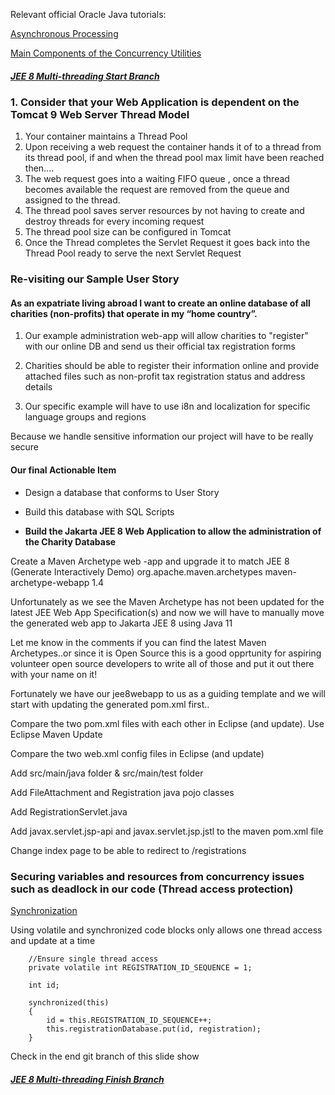 Relevant official Oracle Java tutorials:

[Asynchronous Processing](https://docs.oracle.com/javaee/7/tutorial/servlets012.htm)

[Main Components of the Concurrency Utilities](https://docs.oracle.com/javaee/7/tutorial/concurrency-utilities002.htm)

##### [JEE 8 Multi-threading Start Branch](https://github.com/NicorDesigns/javawebdevcourse/tree/jee8web-file-upload-start)

### 1. Consider that your Web Application is dependent on the Tomcat 9 Web Server Thread Model
1. Your container maintains a Thread Pool
2. Upon receiving a web request the container hands it of to a thread from its thread pool, if and when the thread pool max limit have been reached then....
3. The web request goes into a waiting FIFO queue , once a thread becomes available the request are removed from the queue and assigned to the thread.
4.  The thread pool saves server resources by not having to create and destroy threads for every incoming request
5. The thread pool size can be configured in Tomcat
6. Once the Thread completes the Servlet Request it goes back into the Thread Pool ready to serve the next Servlet Request

### Re-visiting our Sample User Story

#### As an expatriate living abroad I want to create an online database of all charities (non-profits) that operate in my “home country”.

1. Our example administration web-app will allow charities to "register" with our online DB and send us their official tax registration forms

2. Charities should be able to register their information online and provide attached files such as non-profit tax registration status and address details

3. Our specific example will have to use i8n and localization for specific language groups and regions

Because we handle sensitive information our project will have to be really secure

#### Our final Actionable Item

* Design a database that conforms to User Story

* Build this database with SQL Scripts

* <b>Build the Jakarta JEE 8 Web Application to allow the administration of the Charity Database</b>


Create a Maven Archetype web -app and upgrade it to match JEE 8
(Generate Interactively Demo)
<dependency>
    <groupId>org.apache.maven.archetypes</groupId>
    <artifactId>maven-archetype-webapp</artifactId>
    <version>1.4</version>
</dependency>

Unfortunately as we see the Maven Archetype has not been updated for the latest JEE Web App Specification(s) and now we will have to manually move the generated web app to Jakarta JEE 8 using Java 11

Let me know in the comments if you can find the latest Maven Archetypes..or since it is Open Source this is a good opprtunity for aspiring volunteer open source developers to write all of those and put it out there with your name on it!

Fortunately we have our jee8webapp to us as a guiding template and we will start with updating the generated pom.xml first..

Compare the two pom.xml files with each other in Eclipse (and update).
Use Eclipse Maven Update

Compare the two web.xml config files in Eclipse (and update)

Add src/main/java folder & src/main/test folder

Add FileAttachment and Registration java pojo classes

Add RegistrationServlet.java

Add javax.servlet.jsp-api and javax.servlet.jsp.jstl to the maven pom.xml file

Change index page to be able to redirect to /registrations



### Securing variables and resources from concurrency issues such as deadlock in our code (Thread access protection)

[Synchronization](https://docs.oracle.com/javase/tutorial/essential/concurrency/sync.html)

Using volatile and synchronized code blocks only allows one thread access and update at a time

		//Ensure single thread access
		private volatile int REGISTRATION_ID_SEQUENCE = 1;
		
		int id;
		
		synchronized(this)
		{
			id = this.REGISTRATION_ID_SEQUENCE++;
			this.registrationDatabase.put(id, registration);
		}

Check in the end git branch of this slide show

##### [JEE 8 Multi-threading Finish Branch](https://github.com/NicorDesigns/javawebdevcourse/tree/jee8web-multithreading-end)